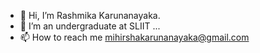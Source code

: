 - 👋 Hi, I’m Rashmika Karunanayaka.
- 👀 I’m an undergraduate at SLIIT ...
- 📫 How to reach me mihirshakarunanayaka@gmail.com

<!---
Rashmi020803/Rashmi020803 is a ✨ special ✨ repository because its `README.md` (this file) appears on your GitHub profile.
You can click the Preview link to take a look at your changes.
--->
